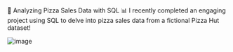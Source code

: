 🍕 Analyzing Pizza Sales Data with SQL 📊
I recently completed an engaging project using SQL to delve into pizza sales data from a fictional Pizza Hut dataset!

![image](https://github.com/shubhamupadhyaygit/SQL-Project-1/assets/166925201/56af655f-9a65-4bbd-bce4-c61bb1214ac2)
